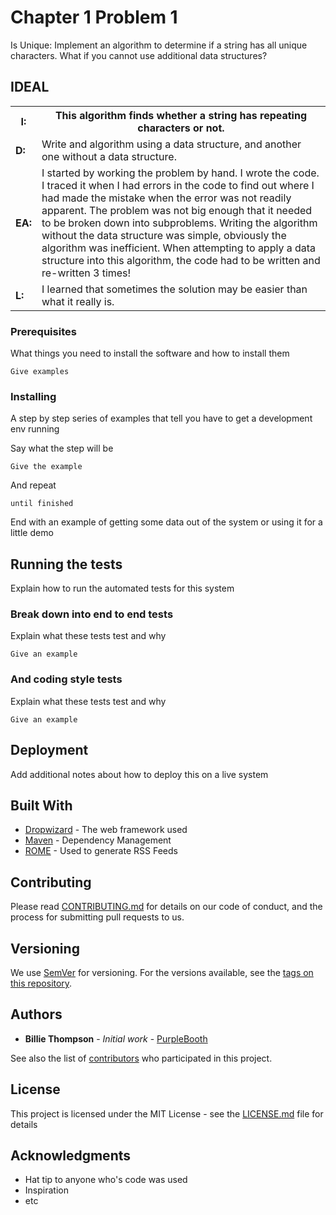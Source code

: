 # Chapter 1 Problem 1

Is Unique: Implement an algorithm to determine if a string has all unique characters. What if you
cannot use additional data structures?

## IDEAL 
 <table style="width:100%">
  <tr>
    <th><B>I:</B></th>
    <th>This algorithm finds whether a string has repeating characters or not.</th>
  </tr>
    <tr>
    <td><B>D:</B></td>
    <td>Write and algorithm using a data structure, and another one without a data structure.</td>
  </tr>
  <tr>
    <td><B>EA:</B></td>
    <td>I started by working the problem by hand. I wrote the code. I traced it when I had errors in the code to find out where I had made the mistake when the error was not readily apparent. The problem was not big enough that it needed to be broken down into subproblems. Writing the algorithm without the data structure was simple, obviously the algorithm was inefficient. When attempting to apply a data structure into this algorithm, the code had to be written and re-written 3 times! </td>
  </tr>
  <tr>
    <td><B>L:</B></td>
    <td>I learned that sometimes the solution may be easier than what it really is.</td>
  </tr>
</table> 

### Prerequisites

What things you need to install the software and how to install them

```
Give examples
```

### Installing

A step by step series of examples that tell you have to get a development env running

Say what the step will be

```
Give the example
```

And repeat

```
until finished
```

End with an example of getting some data out of the system or using it for a little demo

## Running the tests

Explain how to run the automated tests for this system

### Break down into end to end tests

Explain what these tests test and why

```
Give an example
```

### And coding style tests

Explain what these tests test and why

```
Give an example
```

## Deployment

Add additional notes about how to deploy this on a live system

## Built With

* [Dropwizard](http://www.dropwizard.io/1.0.2/docs/) - The web framework used
* [Maven](https://maven.apache.org/) - Dependency Management
* [ROME](https://rometools.github.io/rome/) - Used to generate RSS Feeds

## Contributing

Please read [CONTRIBUTING.md](https://gist.github.com/PurpleBooth/b24679402957c63ec426) for details on our code of conduct, and the process for submitting pull requests to us.

## Versioning

We use [SemVer](http://semver.org/) for versioning. For the versions available, see the [tags on this repository](https://github.com/your/project/tags). 

## Authors

* **Billie Thompson** - *Initial work* - [PurpleBooth](https://github.com/PurpleBooth)

See also the list of [contributors](https://github.com/your/project/contributors) who participated in this project.

## License

This project is licensed under the MIT License - see the [LICENSE.md](LICENSE.md) file for details

## Acknowledgments

* Hat tip to anyone who's code was used
* Inspiration
* etc

